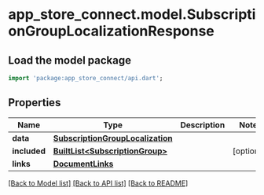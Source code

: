 # app_store_connect.model.SubscriptionGroupLocalizationResponse

## Load the model package
```dart
import 'package:app_store_connect/api.dart';
```

## Properties
Name | Type | Description | Notes
------------ | ------------- | ------------- | -------------
**data** | [**SubscriptionGroupLocalization**](SubscriptionGroupLocalization.md) |  | 
**included** | [**BuiltList&lt;SubscriptionGroup&gt;**](SubscriptionGroup.md) |  | [optional] 
**links** | [**DocumentLinks**](DocumentLinks.md) |  | 

[[Back to Model list]](../README.md#documentation-for-models) [[Back to API list]](../README.md#documentation-for-api-endpoints) [[Back to README]](../README.md)


